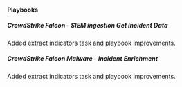 #### Playbooks
##### CrowdStrike Falcon - SIEM ingestion Get Incident Data
Added extract indicators task and playbook improvements.
##### CrowdStrike Falcon Malware - Incident Enrichment
Added extract indicators task and playbook improvements.
